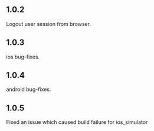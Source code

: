 ## 1.0.2

Logout user session from browser.

## 1.0.3

ios bug-fixes.

## 1.0.4

android bug-fixes.

## 1.0.5

Fixed an issue which caused build failure for ios_simulator